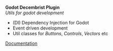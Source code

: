 ﻿**Godot Decembrist Plugin**  
_Utils for godot development_
* (DI) Dependency Injection for Godot
* Event driven development
* Util classes for _Buttons_, _Controls_, _Vectors_ etc

[Documentation](https://godotplugin.decembrist.org)
